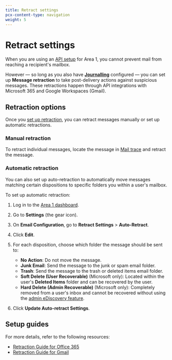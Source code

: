 ```yaml
---
title: Retract settings
pcx-content-type: navigation
weight: 5
---
```


# Retract settings

When you are using an [API setup](/email-security/deployment/api/) for Area 1, you cannot prevent mail from reaching a recipient's mailbox.

However — so long as you also have [**Journalling**](/email-security/deployment/api/setup/#journalling-setup) configured — you can set up **Message retraction** to take post-delivery actions against suspicious messages. These retractions happen through API integrations with Microsoft 365 and Google Workspaces (Gmail).

## Retraction options

Once you [set up retraction](#setup-guides), you can retract messages manually or set up automatic retractions.

### Manual retraction

To retract individual messages, locate the message in [Mail trace](/email-security/reporting/mailtrace/) and retract the message.

### Automatic retraction

You can also set up auto-retraction to automatically move messages matching certain dispositions to specific folders you within a user's mailbox.

To set up automatic retraction:

1. Log in to the [Area 1 dashboard](https://horizon.area1security.com/).
2. Go to **Settings** (the gear icon).
3. On **Email Configuration**, go to **Retract Settings** > **Auto-Retract**.
4. Click **Edit**. 
5. For each disposition, choose which folder the message should be sent to:

    - **No Action**: Do not move the message.
    - **Junk Email**: Send the message to the junk or spam email folder.
    - **Trash**: Send the message to the trash or deleted items email folder.
    - **Soft Delete (User Recoverable)** (Microsoft only): Located within the user's **Deleted Items** folder and can be recovered by the user.
    - **Hard Delete (Admin Recoverable)** (Microsoft only): Completely removed from a user's inbox and cannot be recovered without using the [admin eDiscovery feature](https://docs.microsoft.com/en-us/microsoft-365/compliance/ediscovery?view=o365-worldwide&viewFallbackFrom=o365-worl).

6. Click **Update Auto-retract Settings**.

## Setup guides

For more details, refer to the following resources:

- [Retraction Guide for Office 365](/email-security/static/Gmail-Message-Retraction.pdf)
- [Retraction Guide for Gmail](/email-security/static/O365-Message-Retraction.pdf)